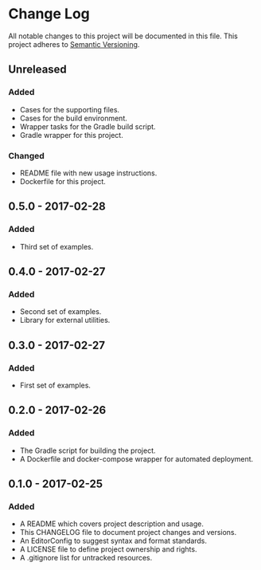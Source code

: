 # Change Log

All notable changes to this project will be documented in this file. This
project adheres to [Semantic Versioning](http://semver.org).

## Unreleased

### Added

  - Cases for the supporting files.
  - Cases for the build environment.
  - Wrapper tasks for the Gradle build script.
  - Gradle wrapper for this project.

### Changed

  - README file with new usage instructions.
  - Dockerfile for this project.

## 0.5.0 - 2017-02-28

### Added

  - Third set of examples.

## 0.4.0 - 2017-02-27

### Added

  - Second set of examples.
  - Library for external utilities.

## 0.3.0 - 2017-02-27

### Added

  - First set of examples.

## 0.2.0 - 2017-02-26

### Added

  - The Gradle script for building the project.
  - A Dockerfile and docker-compose wrapper for automated deployment.

## 0.1.0 - 2017-02-25

### Added

  - A README which covers project description and usage.
  - This CHANGELOG file to document project changes and versions.
  - An EditorConfig to suggest syntax and format standards.
  - A LICENSE file to define project ownership and rights.
  - A .gitignore list for untracked resources.
